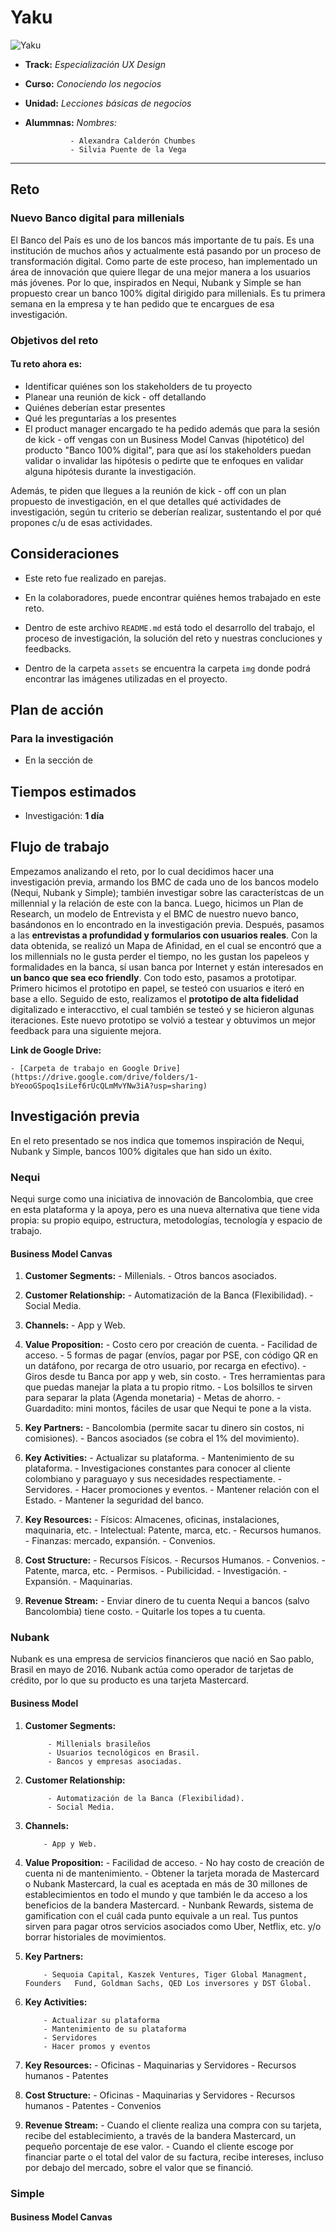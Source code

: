 # Yaku

![Yaku](assets/img/logo/yaku-logo.JPG)

* **Track:** _Especialización UX Design_
* **Curso:** _Conociendo los negocios_
* **Unidad:** _Lecciones básicas de negocios_
* **Alummnas:** _Nombres:_

                - Alexandra Calderón Chumbes
                - Silvia Puente de la Vega

***

## Reto

### Nuevo Banco digital para millenials 

El Banco del País es uno de los bancos más importante de tu país. Es una institución de muchos años y actualmente está pasando por un proceso de transformación digital. Como parte de este proceso, han implementado un área de innovación que quiere llegar de una mejor manera a los usuarios más jóvenes. Por lo que, inspirados en Nequi, Nubank y Simple se han propuesto crear un banco 100% digital dirigido para millenials. Es tu primera semana en la empresa y te han pedido que te encargues de esa investigación. 

### Objetivos del reto

#### Tu reto ahora es:

* Identificar quiénes son los stakeholders de tu proyecto
* Planear una reunión de kick - off detallando
* Quiénes deberían estar presentes
* Qué les preguntarías a los presentes
* El product manager encargado te ha pedido además que para la sesión de kick - off vengas con un Business Model Canvas     (hipotético) del producto "Banco 100% digital", para que así los stakeholders puedan validar o invalidar las hipótesis    o pedirte que te enfoques en validar alguna hipótesis durante la investigación.

Además, te piden que llegues a la reunión de kick - off con un plan propuesto de investigación, en el que detalles qué actividades de investigación, según tu criterio se deberían realizar, sustentando el por qué propones c/u de esas actividades.

## Consideraciones

* Este reto fue realizado en parejas.

* En la colaboradores, puede encontrar quiénes hemos trabajado en este reto.

* Dentro de este archivo `README.md` está todo el desarrollo del trabajo, el proceso de investigación, la solución del reto y nuestras concluciones y feedbacks. 

* Dentro de la carpeta `assets` se encuentra la carpeta `img` donde podrá encontrar las imágenes utilizadas en el proyecto.


## Plan de acción

### Para la investigación

  * En la sección de 


## Tiempos estimados

* Investigación: **1 día**

## Flujo de trabajo

Empezamos analizando el reto, por lo cual decidimos hacer una investigación previa, armando los BMC de cada uno de los bancos modelo (Nequi, Nubank y Simple); también investigar sobre las característcas de un millennial y la relación de este con la banca. Luego, hicimos un Plan de Research, un modelo de Entrevista y el BMC de nuestro nuevo banco, basándonos en lo encontrado en la investigación previa. Después, pasamos a las **entrevistas a profundidad y formularios con usuarios reales**. Con la data obtenida, se realizó un Mapa de Afinidad, en el cual se encontró que a los millennials no le gusta perder el tiempo, no les gustan los papeleos y formalidades en la banca, sí usan banca por Internet y están interesados en **un banco que sea eco friendly**. Con todo esto, pasamos a prototipar. Primero hicimos el prototipo en papel, se testeó con usuarios e iteró en base a ello. Seguido de esto, realizamos el **prototipo de alta fidelidad** digitalizado e interacctivo, el cual también se testeó y se hicieron algunas iteraciones. Este nuevo prototipo se volvió a testear y obtuvimos un mejor feedback para una siguiente mejora.

 **Link de Google Drive:** 

    - [Carpeta de trabajo en Google Drive](https://drive.google.com/drive/folders/1-bYeooGSpoq1siLef6rUcQLmMvYNw3iA?usp=sharing) 


## Investigación previa

En el reto presentado se nos indica que tomemos inspiración de Nequi, Nubank y Simple, bancos 100% digitales que han sido un éxito.

### Nequi

Nequi surge como una iniciativa de innovación de Bancolombia, que cree en esta plataforma y la apoya, pero es una nueva alternativa que tiene vida propia: su propio equipo, estructura, metodologías, tecnología y espacio de trabajo.

#### Business Model Canvas

1. **Customer Segments:**
	          - Millenials.
            - Otros bancos asociados.

2. **Customer Relationship:**
            - Automatización de la Banca (Flexibilidad).
            - Social Media.

3. **Channels:**
            - App y Web.

4. **Value Proposition:**
            - Costo cero por creación de cuenta.
            - Facilidad de acceso.
            - 5 formas de pagar (envíos, pagar por PSE, con código QR en un       datáfono, por recarga de otro usuario, por recarga en efectivo).
            - Giros desde tu Banca por app y web, sin costo.
            - Tres herramientas para que puedas manejar la plata a tu propio      ritmo.
            - Los bolsillos te sirven para separar la plata (Agenda monetaria)
            - Metas de ahorro.
            - Guardadito: mini montos, fáciles de usar que Nequi te pone a la  vista. 
5. **Key Partners:**
            - Bancolombia (permite sacar tu dinero sin costos, ni comisiones).
            - Bancos asociados (se cobra el 1% del movimiento).

6. **Key Activities:**
            - Actualizar su plataforma.
            - Mantenimiento de su plataforma.
            - Investigaciones constantes para conocer al cliente colombiano y     paraguayo y sus necesidades respectiamente.
            - Servidores.
            - Hacer promociones y eventos. 
            - Mantener relación con el Estado.
            - Mantener la seguridad del banco.

7. **Key Resources:**
	          - Físicos: Almacenes, oficinas, instalaciones, maquinaria, etc.
	          - Intelectual: Patente, marca, etc.
	          - Recursos humanos.
	          - Finanzas: mercado, expansión.
	          - Convenios.

8. **Cost Structure:**
	          - Recursos Físicos.
	          - Recursos Humanos.
	          - Convenios.
	          - Patente, marca, etc.
            - Permisos.
            - Pubilicidad.
            - Investigación.
            - Expansión.
            - Maquinarias.

9. **Revenue Stream:**
	          - Enviar dinero de tu cuenta Nequi a bancos (salvo Bancolombia)        tiene costo.
	          - Quitarle los topes a tu cuenta.

### Nubank

Nubank es una empresa de servicios financieros que nació en Sao pablo, Brasil en mayo de 2016. Nubank actúa como operador de tarjetas de crédito, por lo que su producto es una tarjeta Mastercard.

#### Business Model 

1. **Customer Segments:**

            - Millenials brasileños
            - Usuarios tecnológicos en Brasil.
            - Bancos y empresas asociadas.

2. **Customer Relationship:**

            - Automatización de la Banca (Flexibilidad).
            - Social Media.

3. **Channels:**

           - App y Web.

4. **Value Proposition:**
           - Facilidad de acceso.
           - No hay costo de creación de cuenta ni de mantenimiento.
           - Obtener la tarjeta morada de Mastercard o Nubank Mastercard, la      cual es aceptada en más de 30 millones de establecimientos en todo   el mundo y que también le da acceso a los beneficios de la bandera   Mastercard.
           - Nunbank Rewards, sistema de gamification con el cuál cada punto      equivale a un real. Tus puntos sirven para pagar otros servicios     asociados como Uber, Netflix, etc. y/o borrar historiales de         movimientos.
          
5. **Key Partners:**

           - Sequoia Capital, Kaszek Ventures, Tiger Global Managment, Founders   Fund, Goldman Sachs, QED Los inversores y DST Global.

6. **Key Activities:**

           - Actualizar su plataforma
           - Mantenimiento de su plataforma
           - Servidores
           - Hacer promos y eventos 
        
7. **Key Resources:** 
	         - Oficinas
	         - Maquinarias y Servidores
	         - Recursos humanos
	         - Patentes

8. **Cost Structure:**
	         - Oficinas
	         - Maquinarias y Servidores
	         - Recursos humanos
	         - Patentes
	         - Convenios
        

9. **Revenue Stream:**
	         - Cuando el cliente realiza una compra con su tarjeta, recibe          del establecimiento, a través de la bandera Mastercard, un           pequeño porcentaje de ese valor.
           - Cuando el cliente escoge por financiar parte o el total del valor    de su factura, recibe intereses, incluso por debajo del              mercado, sobre el valor que se financió.


   



### Simple

#### Business Model Canvas

